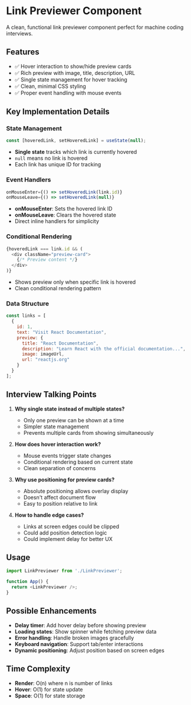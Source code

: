 # Link Previewer Component

A clean, functional link previewer component perfect for machine coding interviews.

## Features

- ✅ Hover interaction to show/hide preview cards
- ✅ Rich preview with image, title, description, URL
- ✅ Single state management for hover tracking
- ✅ Clean, minimal CSS styling
- ✅ Proper event handling with mouse events

## Key Implementation Details

### State Management
```javascript
const [hoveredLink, setHoveredLink] = useState(null);
```
- **Single state** tracks which link is currently hovered
- `null` means no link is hovered
- Each link has unique ID for tracking

### Event Handlers
```javascript
onMouseEnter={() => setHoveredLink(link.id)}
onMouseLeave={() => setHoveredLink(null)}
```
- **onMouseEnter**: Sets the hovered link ID
- **onMouseLeave**: Clears the hovered state
- Direct inline handlers for simplicity

### Conditional Rendering
```javascript
{hoveredLink === link.id && (
  <div className="preview-card">
    {/* Preview content */}
  </div>
)}
```
- Shows preview only when specific link is hovered
- Clean conditional rendering pattern

### Data Structure
```javascript
const links = [
  {
    id: 1,
    text: "Visit React Documentation",
    preview: {
      title: "React Documentation",
      description: "Learn React with the official documentation...",
      image: imageUrl,
      url: "reactjs.org"
    }
  }
];
```

## Interview Talking Points

1. **Why single state instead of multiple states?**
   - Only one preview can be shown at a time
   - Simpler state management
   - Prevents multiple cards from showing simultaneously

2. **How does hover interaction work?**
   - Mouse events trigger state changes
   - Conditional rendering based on current state
   - Clean separation of concerns

3. **Why use positioning for preview cards?**
   - Absolute positioning allows overlay display
   - Doesn't affect document flow
   - Easy to position relative to link

4. **How to handle edge cases?**
   - Links at screen edges could be clipped
   - Could add position detection logic
   - Could implement delay for better UX

## Usage

```javascript
import LinkPreviewer from './LinkPreviewer';

function App() {
  return <LinkPreviewer />;
}
```

## Possible Enhancements

- **Delay timer**: Add hover delay before showing preview
- **Loading states**: Show spinner while fetching preview data
- **Error handling**: Handle broken images gracefully
- **Keyboard navigation**: Support tab/enter interactions
- **Dynamic positioning**: Adjust position based on screen edges

## Time Complexity
- **Render**: O(n) where n is number of links
- **Hover**: O(1) for state update
- **Space**: O(1) for state storage 